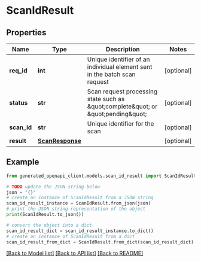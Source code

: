 # ScanIdResult


## Properties

Name | Type | Description | Notes
------------ | ------------- | ------------- | -------------
**req_id** | **int** | Unique identifier of an individual element sent in the batch scan request | [optional] 
**status** | **str** | Scan request processing state such as \&quot;complete\&quot; or \&quot;pending\&quot; | [optional] 
**scan_id** | **str** | Unique identifier for the scan | [optional] 
**result** | [**ScanResponse**](ScanResponse.md) |  | [optional] 

## Example

```python
from generated_openapi_client.models.scan_id_result import ScanIdResult

# TODO update the JSON string below
json = "{}"
# create an instance of ScanIdResult from a JSON string
scan_id_result_instance = ScanIdResult.from_json(json)
# print the JSON string representation of the object
print(ScanIdResult.to_json())

# convert the object into a dict
scan_id_result_dict = scan_id_result_instance.to_dict()
# create an instance of ScanIdResult from a dict
scan_id_result_from_dict = ScanIdResult.from_dict(scan_id_result_dict)
```
[[Back to Model list]](../README.md#documentation-for-models) [[Back to API list]](../README.md#documentation-for-api-endpoints) [[Back to README]](../README.md)


